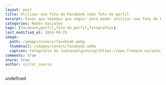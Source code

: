 ```yaml
---
layout: post
title: Utilizar una foto de Facebook como foto de perfil
excerpt: Pasos que tenemos que seguir para poder utilizar una foto de Facebook como foto de perfil.
categories: Redes-Sociales
tags: [facebook,perfil,foto de perfil,fotografias]
last_modified_at: 2024-09-25
image:
  path: /images/covers/facebook.webp
  thumbnail: /images/covers/facebook.webp
  caption: Fotografía de [natanaelginting](https://www.freepik.es/autor/natanaelginting)
comments: true
share: true
author: victor_cuervo
---
```

undefined